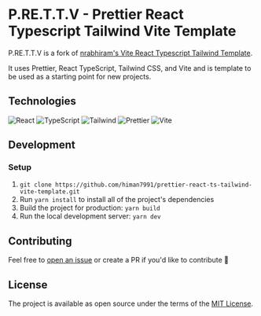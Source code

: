 # P.RE.T.T.V - Prettier React Typescript Tailwind Vite Template

P.RE.T.T.V is a fork of [nrabhiram's Vite React Typescript Tailwind Template](https://github.com/nrabhiram/vite-react-ts-tailwind-template).

It uses Prettier, React TypeScript, Tailwind CSS, and Vite and is template to be used as a starting point for new projects.

## Technologies

![React](https://img.shields.io/badge/frontend-react-61DBFB?style=flat&logo=react)
![TypeScript](https://img.shields.io/badge/frontend-ts-blue?style=flat&logo=typescript)
![Tailwind](https://img.shields.io/badge/frontend-tailwind-00C4C4?style=flat&logo=tailwindcss)
![Prettier](https://img.shields.io/badge/formatter-prettier-F8BC45?style=flat&logo=prettier)
![Vite](https://img.shields.io/badge/build-vite-A855F7?style=flat&logo=vite)

## Development

### Setup

1. `git clone https://github.com/himan7991/prettier-react-ts-tailwind-vite-template.git`
2. Run `yarn install` to install all of the project's dependencies
3. Build the project for production: `yarn build`
4. Run the local development server: `yarn dev`

## Contributing

Feel free to [open an issue](https://github.com/himan7991/prettier-react-ts-tailwind-vite-template/issues/new) or create a PR if you'd like to contribute 🙌

## License

The project is available as open source under the terms of the [MIT License](LICENSE).
